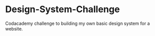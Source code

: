 # Design-System-Challenge
Codacademy challenge to building my own basic design system for a website. 

